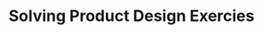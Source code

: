 ---
title: "Solving Product Design Exercies"
description: '“Today top companies are looking for business-minded designers who are not just focused on visuals.”'
cover: "images/reading/solving-products-design.png"
publishDate: 2018-09-15
authors: "Artiom Dashinsky"
categories: ["design & creativity"]
status: 🟢
---